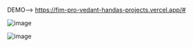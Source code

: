 DEMO--> https://fim-pro-vedant-handas-projects.vercel.app/#

![image](https://github.com/VedantHanda771/FimPro/assets/122337658/5ba6584b-f090-4441-b2b4-4977ccf81c44)

![image](https://github.com/VedantHanda771/FimPro/assets/122337658/8f8e7491-c899-4aa5-bfba-1d4132965064)

